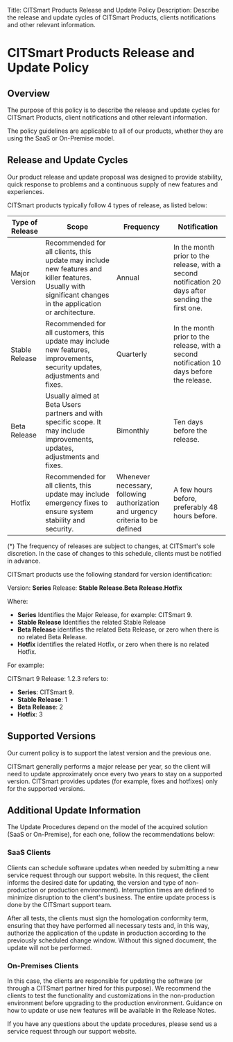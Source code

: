 Title: CITSmart Products Release and Update Policy 
Description: Describe the release and update cycles of CITSmart Products, clients notifications and other relevant information.

# CITSmart Products Release and Update Policy 

## Overview
The purpose of this policy is to describe the release and update cycles for CITSmart Products, client notifications and other relevant information.

The policy guidelines are applicable to all of our products, whether they are using the SaaS or On-Premise model.

## Release and Update Cycles
Our product release and update proposal was designed to provide stability, quick response to problems and a continuous supply of new features and experiences.

CITSmart products typically follow 4 types of release, as listed below:

|**Type of Release**|**Scope**|**Frequency**|**Notification**|
|-------------------|---------|-------------|----------------|
|Major Version|Recommended for all clients, this update may include new features and killer features. Usually with significant changes in the application or architecture.|Annual|In the month prior to the release, with a second notification 20 days after sending the first one.|
|Stable Release|Recommended for all customers, this update may include new features, improvements, security updates, adjustments and fixes.|Quarterly|In the month prior to the release, with a second notification 10 days before the release.|
|Beta Release|Usually aimed at Beta Users partners and with specific scope. It may include improvements, updates, adjustments and fixes.|Bimonthly|Ten days before the release.|
|Hotfix|Recommended for all clients, this update may include emergency fixes to ensure system stability and security.|Whenever necessary, following authorization and urgency criteria to be defined|A few hours before, preferably 48 hours before.|

(*) The frequency of releases are subject to changes, at CITSmart's sole discretion. In the case of changes to this schedule, clients must be notified in advance.

CITSmart products use the following standard for version identification:

Version: **Series**
Release: **Stable Release**.**Beta Release**.**Hotfix**

Where: 
- **Series** Identifies the Major Release, for example: CITSmart 9.
- **Stable Release** Identifies the related Stable Release 
- **Beta Release** identifies the related Beta Release, or zero when there is no related Beta Release.
- **Hotfix** identifies the related Hotfix, or zero when there is no related Hotfix.

For example:

CITSmart 9
Release: 1.2.3 refers to:
- **Series**: CITSmart 9.
- **Stable Release**: 1
- **Beta Release**:  2
- **Hotfix**: 3

## Supported Versions
Our current policy is to support the latest version and the previous one.

CITSmart generally performs a major release per year, so the client will need to update approximately once every two years to stay on a supported version. CITSmart provides updates (for example, fixes and hotfixes) only for the supported versions.

## Additional Update Information
The Update Procedures depend on the model of the acquired solution (SaaS or On-Premise), for each one, follow the recommendations below:

### SaaS Clients
Clients can schedule software updates when needed by submitting a new service request through our support website. In this request, the client informs the desired date for updating, the version and type of non-production or production environment). Interruption times are defined to minimize disruption to the client's business. The entire update process is done by the CITSmart support team.

After all tests, the clients must sign the homologation conformity term, ensuring that they have performed all necessary tests and, in this way, authorize the application of the update in production according to the previously scheduled change window. Without this signed document, the update will not be performed.

### On-Premises Clients
In this case, the clients are responsible for updating the software (or through a CITSmart partner hired for this purpose). We recommend the clients to test the functionality and customizations in the non-production environment before upgrading to the production environment. Guidance on how to update or use new features will be available in the Release Notes.

If you have any questions about the update procedures, please send us a service request through our support website.
